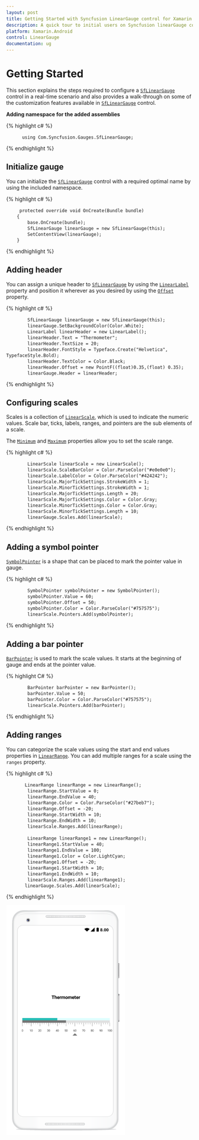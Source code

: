 ```yaml
---
layout: post
title: Getting Started with Syncfusion LinearGauge control for Xamarin.Android
description: A quick tour to initial users on Syncfusion linearGauge control for Xamarin.Android platform
platform: Xamarin.Android
control: LinearGauge
documentation: ug
---
```


# Getting Started

This section explains the steps required to configure a [`SfLinearGauge`](https://help.syncfusion.com/cr/cref_files/xamarin-android/sfgauge/Syncfusion.SfGauge.Android~Com.Syncfusion.Gauges.SfLinearGauge.SfLinearGauge.html) control in a real-time scenario and also provides a walk-through on some of the customization features available in [`SfLinearGauge`](https://help.syncfusion.com/cr/cref_files/xamarin-android/sfgauge/Syncfusion.SfGauge.Android~Com.Syncfusion.Gauges.SfLinearGauge.SfLinearGauge.html) control.

**Adding namespace for the added assemblies**

{% highlight c# %}

	      using Com.Syncfusion.Gauges.SfLinearGauge;

{% endhighlight %}

## Initialize gauge

You can initialize the [`SfLinearGauge`](https://help.syncfusion.com/cr/cref_files/xamarin-android/sfgauge/Syncfusion.SfGauge.Android~Com.Syncfusion.Gauges.SfLinearGauge.SfLinearGauge.html) control with a required optimal name by using the included namespace.

{% highlight c# %}

		 protected override void OnCreate(Bundle bundle)
        {
            base.OnCreate(bundle);
            SfLinearGauge linearGauge = new SfLinearGauge(this);        
            SetContentView(linearGauge);
        }

{% endhighlight %}

## Adding header

You can assign a unique header to [`SfLinearGauge`](https://help.syncfusion.com/cr/cref_files/xamarin-android/sfgauge/Syncfusion.SfGauge.Android~Com.Syncfusion.Gauges.SfLinearGauge.SfLinearGauge.html) by using the [`LinearLabel`](https://help.syncfusion.com/cr/cref_files/xamarin-android/sfgauge/Syncfusion.SfGauge.Android~Com.Syncfusion.Gauges.SfLinearGauge.LinearLabel.html) property and position it wherever as you desired by using the [`Offset`](https://help.syncfusion.com/cr/cref_files/xamarin-android/sfgauge/Syncfusion.SfGauge.Android~Com.Syncfusion.Gauges.SfLinearGauge.LinearLabel~Offset.html) property.

{% highlight c# %}

		    SfLinearGauge linearGauge = new SfLinearGauge(this);
            linearGauge.SetBackgroundColor(Color.White);
            LinearLabel linearHeader = new LinearLabel();
            linearHeader.Text = "Thermometer";
            linearHeader.TextSize = 20;
            linearHeader.FontStyle = Typeface.Create("Helvetica", TypefaceStyle.Bold);
            linearHeader.TextColor = Color.Black;
            linearHeader.Offset = new PointF((float)0.35,(float) 0.35);
            linearGauge.Header = linearHeader;

{% endhighlight %}

## Configuring scales

Scales is a collection of [`LinearScale`](https://help.syncfusion.com/cr/cref_files/xamarin-android/sfgauge/Syncfusion.SfGauge.Android~Com.Syncfusion.Gauges.SfLinearGauge.LinearScale.html), which is used to indicate the numeric values. Scale bar, ticks, labels, ranges, and pointers are the sub elements of a scale. 

The [`Minimum`](https://help.syncfusion.com/cr/cref_files/xamarin-android/sfgauge/Syncfusion.SfGauge.Android~Com.Syncfusion.Gauges.SfLinearGauge.LinearScale~Minimum.html) and [`Maximum`](https://help.syncfusion.com/cr/cref_files/xamarin-android/sfgauge/Syncfusion.SfGauge.Android~Com.Syncfusion.Gauges.SfLinearGauge.LinearScale~Maximum.html) properties allow you to set the scale range.

{% highlight c# %}

	        LinearScale linearScale = new LinearScale();
            linearScale.ScaleBarColor = Color.ParseColor("#e0e0e0");
            linearScale.LabelColor = Color.ParseColor("#424242");
            linearScale.MajorTickSettings.StrokeWidth = 1;
            linearScale.MinorTickSettings.StrokeWidth = 1;
            linearScale.MajorTickSettings.Length = 20;
            linearScale.MajorTickSettings.Color = Color.Gray;
            linearScale.MinorTickSettings.Color = Color.Gray;
            linearScale.MinorTickSettings.Length = 10;
            linearGauge.Scales.Add(linearScale);
	
{% endhighlight %}

## Adding a symbol pointer

[`SymbolPointer`](https://help.syncfusion.com/cr/cref_files/xamarin-android/sfgauge/Syncfusion.SfGauge.Android~Com.Syncfusion.Gauges.SfLinearGauge.SymbolPointer.html) is a shape that can be placed to mark the pointer value in gauge.

{% highlight c# %}

	        SymbolPointer symbolPointer = new SymbolPointer();
            symbolPointer.Value = 60;
            symbolPointer.Offset = 50;
            symbolPointer.Color = Color.ParseColor("#757575");
            linearScale.Pointers.Add(symbolPointer);

{% endhighlight %}

## Adding a bar pointer

[`BarPointer`](https://help.syncfusion.com/cr/cref_files/xamarin-android/sfgauge/Syncfusion.SfGauge.Android~Com.Syncfusion.Gauges.SfLinearGauge.BarPointer.html) is used to mark the scale values. It starts at the beginning of gauge and ends at the pointer value.

{% highlight C# %}

		    BarPointer barPointer = new BarPointer();
            barPointer.Value = 50;
            barPointer.Color = Color.ParseColor("#757575");
            linearScale.Pointers.Add(barPointer);
	
{% endhighlight %}

## Adding ranges

You can categorize the scale values using the start and end values properties in [`LinearRange`](https://help.syncfusion.com/cr/cref_files/xamarin-android/sfgauge/Syncfusion.SfGauge.Android~Com.Syncfusion.Gauges.SfLinearGauge.LinearRange.html). You can add multiple ranges for a scale using the `ranges` property.

{% highlight c# %}    
	
		   LinearRange linearRange = new LinearRange();
            linearRange.StartValue = 0;
            linearRange.EndValue = 40;
            linearRange.Color = Color.ParseColor("#27beb7");
            linearRange.Offset = -20;
            linearRange.StartWidth = 10;
            linearRange.EndWidth = 10;
            linearScale.Ranges.Add(linearRange);

            LinearRange linearRange1 = new LinearRange();
            linearRange1.StartValue = 40;
            linearRange1.EndValue = 100;
            linearRange1.Color = Color.LightCyan;
            linearRange1.Offset = -20;
            linearRange1.StartWidth = 10;
            linearRange1.EndWidth = 10;
            linearScale.Ranges.Add(linearRange1);
           linearGauge.Scales.Add(linearScale);

{% endhighlight %}

![](getting-started_images/getting-started.png)



